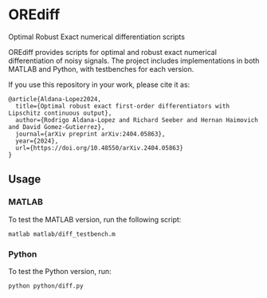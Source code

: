 # OREdiff
Optimal Robust Exact numerical differentiation scripts

OREdiff provides scripts for optimal and robust exact numerical differentiation of noisy signals. The project includes implementations in both MATLAB and Python, with testbenches for each version.

If you use this repository in your work, please cite it as:
```
@article{Aldana-Lopez2024,
  title={Optimal robust exact first-order differentiators with Lipschitz continuous output},
  author={Rodrigo Aldana-Lopez and Richard Seeber and Hernan Haimovich and David Gomez-Gutierrez},
  journal={arXiv preprint arXiv:2404.05863},
  year={2024},
  url={https://doi.org/10.48550/arXiv.2404.05863}
}
```

## Usage

### MATLAB
To test the MATLAB version, run the following script:
```
matlab matlab/diff_testbench.m
```
### Python
To test the Python version, run:
```
python python/diff.py
```

